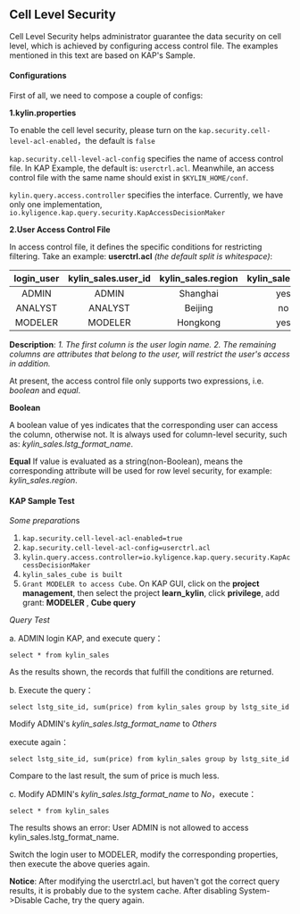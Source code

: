 ## Cell Level Security

Cell Level Security helps administrator guarantee the data security on cell level, which is achieved by configuring access control file. The examples mentioned in this text are based on KAP's Sample.

#### Configurations

First of all, we need to compose a couple of configs:

**1.kylin.properties**

To enable the cell level security, please turn on the ```kap.security.cell-level-acl-enabled```，the default is ```false```

```kap.security.cell-level-acl-config``` specifies the name of access control file. In KAP Example, the default is: ```userctrl.acl```. Meanwhile, an access control file with the same name should exist in ```$KYLIN_HOME/conf```.

```kylin.query.access.controller``` specifies the interface. Currently, we have only one implementation, ```io.kyligence.kap.query.security.KapAccessDecisionMaker```

**2.User Access Control File**

In access control file, it defines the specific conditions for restricting filtering. Take an example: **userctrl.acl** *(the default split is whitespace)*:

| **login_user** | **kylin_sales.user_id** | **kylin_sales.region** | **kylin_sales.price** | **kylin_sales.lstg_format_name** |
| :------------: | :---------------------: | :--------------------: | :-------------------: | :------------------------------: |
|     ADMIN      |          ADMIN          |        Shanghai        |          yes          |               yes                |
|    ANALYST     |         ANALYST         |        Beijing         |          no           |               yes                |
|    MODELER     |         MODELER         |        Hongkong        |          yes          |                no                |


**Description**: *1. The first column is the user login name. 2. The remaining columns are attributes that belong to the user, will restrict the user's access in addition.*

At present, the access control file only supports two expressions, i.e. *boolean* and *equal*.


**Boolean**

A boolean value of yes indicates that the corresponding user can access the column, otherwise not. It  is always used for column-level security, such as: *kylin_sales.lstg_format_name*.

**Equal**
If value is evaluated as a string(non-Boolean), means the corresponding attribute will be used for row level security, for example: *kylin_sales.region*.

#### KAP Sample Test

*Some preparation*s

1. ```kap.security.cell-level-acl-enabled=true```
2. ```kap.security.cell-level-acl-config=userctrl.acl```
3. ```kylin.query.access.controller=io.kyligence.kap.query.security.KapAccessDecisionMaker```
4. `kylin_sales_cube is built`
5. `Grant MODELER to access Cube`. On KAP GUI, click on the **project management**, then select the project **learn_kylin**, click **privilege**, add grant: **MODELER** , **Cube query**

*Query Test*

a. ADMIN login KAP, and execute query：

```select * from kylin_sales```

As the results shown,  the records that fulfill the conditions are returned.

b. Execute the query：

```select lstg_site_id, sum(price) from kylin_sales group by lstg_site_id```

Modify ADMIN's *kylin_sales.lstg_format_name* to *Others*

execute again：

```select lstg_site_id, sum(price) from kylin_sales group by lstg_site_id```

Compare to the last result, the sum of price is much less.

c. Modify ADMIN's *kylin_sales.lstg_format_name* to *No*，execute：

```select * from kylin_sales```

The results shows an error: User ADMIN is not allowed to access kylin_sales.lstg_format_name.

Switch the login user to MODELER, modify the corresponding properties, then execute the above queries again.

**Notice**: After modifying the userctrl.acl, but haven't got the correct query results, it is probably due to the system cache. After disabling System->Disable Cache, try the query again. 
